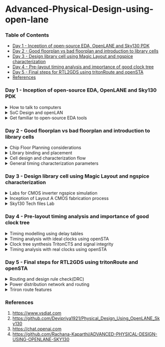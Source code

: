 # Advanced-Physical-Design-using-open-lane

### Table of Contents
- [Day 1 - Inception of open-source EDA, OpenLANE and Sky130 PDK](#day-1---inception-of-open-source-eda-openlane-and-sky130-pdk)
- [Day 2 - Good floorplan vs bad floorplan and introduction to library cells](#day-2---good-floorplan-vs-bad-floorplan-and-introduction-to-library-cells)
- [Day 3 - Design library cell using Magic Layout and ngspice characterization](#day-3---design-library-cell-using-magic-layout-and-ngspice-characterization)
- [Day 4 - Pre-layout timing analysis and importance of good clock tree](day-4---pre-layout-timing-analysis-and-importance-of-good-clock-tree)
- [Day 5 - Final steps for RTL2GDS using tritonRoute and openSTA](#day-5---final-steps-for-rtl2gds-using-tritonroute-and-opensta)
- [References](#references)

### Day 1 - Inception of open-source EDA, OpenLANE and Sky130 PDK
<details>
<summary>
How to talk to computers
</summary>    

The typical block diagram of a Arduino Microcontroller chip is shown here:  
<img width="500" alt="image" src="https://github.com/Lasya-G/Advanced-Physical-Design-using-open-lane/assets/140998582/553e99e1-a364-4c64-9e1a-5d61875c29c5">  

The package QFN-48 is shown below:  
<img width="500" alt="image" src="https://github.com/Lasya-G/Advanced-Physical-Design-using-open-lane/assets/140998582/609997e6-bf91-4950-8418-a2e7846337fe">  

The interface of the chip with package and the pads, core, die is shown here:
<img width="500" alt="Screenshot from 2023-09-05 19-16-57" src="https://github.com/Lasya-G/Advanced-Physical-Design-using-open-lane/assets/140998582/2ef42a7a-2c0d-4cd1-b7bb-3a44c9f6ac1a"> <img width="500" alt="image" src="https://github.com/Lasya-G/Advanced-Physical-Design-using-open-lane/assets/140998582/cf5a139e-e506-45a7-96ee-23751897edb5">  
PADS: They are the medium through which the signals are sent to the chip and vice-versa.

- Inorder for a program to run on the procssor, it first needs to get converted into an Assembly language which which finaaly gets converted into machine level language i.e; Binary.  
- The COMPILER converts the High-level language to Assembly level and the ASSEMBLER converts the Assembly level language into the Binary format.  



</details>

<details>
<summary>
SoC Design and openLAN
</summary>

The design of ASIC requires 3 main elements:  
<img width="400" alt="image" src="https://github.com/Lasya-G/Advanced-Physical-Design-using-open-lane/assets/140998582/a1d87924-47f5-4b99-b224-63a885a06366">  

The simplified ASIC design flow is shown below:  
<img width="450" alt="image" src="https://github.com/Lasya-G/Advanced-Physical-Design-using-open-lane/assets/140998582/1ff9041d-9dfe-4a04-b814-d8c18dd0c583">  

- **Synthesis**: This converts RTL into a circuit using the components from the standard cell library. The resultant circuit is described in HDL and is usually referred as gate-level netlist, which is a functional equivalent of RTL. Each cell has a different view depending on the tool used.
<img width="450" alt="image" src="https://github.com/Lasya-G/Advanced-Physical-Design-using-open-lane/assets/140998582/76df67ee-686b-438c-bd43-10d7ed8d6cd7">

- **Floor and Power planning**: The objective is to plan the silicon area and robust power distribution network to power the circuits.
  - Chip-Floor Planning: Partition the chip die between different system building blocks and place the I/O pads.
  - Macro-Floor Planning: We define the macro dimensions and its pin locations. We also define row definitions which is used in placement process.
  - Power PLanning : It is the process of managing and distributing electrical power within an IC to ensure proper functionality, performance, and reliability while minimizing power consumption.
<img width="400" alt="image" src="https://github.com/Lasya-G/Advanced-Physical-Design-using-open-lane/assets/140998582/1ce74b69-b92e-4275-8f02-57eb9ccae251">
<img width="200" alt="image" src="https://github.com/Lasya-G/Advanced-Physical-Design-using-open-lane/assets/140998582/1438aeca-4f1f-4396-86f0-6b965a85fcbc">
<img width="200" alt="image" src="https://github.com/Lasya-G/Advanced-Physical-Design-using-open-lane/assets/140998582/770361da-3faf-4993-8bd4-ff692b42e75b">

- **Placement**: Place the cells on the floorplan rows aligned with the sites. It is usually done in 2 steps:
  - Global placement : Finds the optimal positions for all cells, which can involve cell overlapping
  - Detailed placement : Positions are minimally altered to their fixed positions.
<img width="400" alt="image" src="https://github.com/Lasya-G/Advanced-Physical-Design-using-open-lane/assets/140998582/e3977563-aae6-4fe4-a0a8-45bec22d3799">


- **Clock Tree Synthesis**: It is used to create a clock distribution network inorder to deliver clock to all sequential elements with minimum skew and minimum latency, and in a good shape. It usually looks like a tree.
<img width="400" alt="image" src="https://github.com/Lasya-G/Advanced-Physical-Design-using-open-lane/assets/140998582/56fedd15-636f-4ceb-8cca-9699a8980766">

- **Routing**: Implement the interconnect using the available metal layers. These metal layers tracks form a routing grid. As routing grid is huge, divide and conquer approach is used for routing. First, Global routing generates the routing guides and then the Detailed routing uses the guide to implement actual wiring.

- **Sign Off**: It undergoes **Physical Verification** which includes Design Rules Checking and Layout vs Schematic, and **Timing Verification** which includes Static Timing Analysis.

<img width="400" alt="image" src="https://github.com/Lasya-G/Advanced-Physical-Design-using-open-lane/assets/140998582/7b760c4f-2dd0-40c1-9533-dbb1b13737f8">  

**OpenLane**

- It started as an Open-source flow for a true Open source tape-out experiment.
- Strive is a family of open everything SoCs. <img width="400" alt="image" src="https://github.com/Lasya-G/Advanced-Physical-Design-using-open-lane/assets/140998582/6bbdf602-9033-4594-ab31-5eafb0b70018">
- The main goal of OpenLane is to produce a clean GDSII with no human intervention.
- It is tuned for Skywater 130nm Open PDK, also supports XFAB180 and GF130G.
- It has 2 modes of operation: Autonomous and Interactive.

**OpenLane ASIC Flow**:  
<img width="500" alt="image" src="https://github.com/Lasya-G/Advanced-Physical-Design-using-open-lane/assets/140998582/f02bc1db-eee4-4c52-aa64-98c0a7577b01">   

</details>

<details>
<summary>
Get familiar to open-source EDA tools
</summary>

Follow the below steps for installation of OpenLane:  

```
cd $HOME
git clone https://github.com/The-OpenROAD-Project/OpenLane --recurse-submodules 
cd OpenLane
make
make test
cd /home/ASIC/OpenLane/designs/ci
cp -r * ../
```
Use the following commands to invoke OpenLane and run synthesis:  

```
cd ASIC/OpenLane
make mount
./flow.tcl -interactive
package require openlane 0.9
prep -design picorv32a
run_synthesis
```

<img alt="image" src="https://github.com/Lasya-G/Advanced-Physical-Design-using-open-lane/assets/140998582/bbe46115-0395-47a2-abce-93d9a9c80714">  

To view the netlist, use the following commands:  
```
cd designs/picorv32a/runs/RUN_2023.09.12_06.50.19//results/synthesis/
gedit picorv32.v
```

<img alt="image" src="https://github.com/Lasya-G/Advanced-Physical-Design-using-open-lane/assets/140998582/51d96007-594e-4b3f-9bca-d07bc582eb30">  

Synthesis report can be seen by using these:
  ```
cd designs/picorv32a/runs/RUN_2023.09.12_06.50.19//results/synthesis/
gedit 1-synthesis.AREA_0.stat.rpt 
```

<img alt="image" src="https://github.com/Lasya-G/Advanced-Physical-Design-using-open-lane/assets/140998582/a40f673b-6dfd-4ba6-9e69-c1814e013057">  

Flop ratio = Number of flops/Total number of cells = 1596/10104 = 0.1579 

</details>  

### Day 2 - Good floorplan vs bad floorplan and introduction to library cells
<details>
<summary>
Chip Floor Planning considerations
</summary>

There are 2 important factors to consider in Floorplanning: **Utilization Factor** and **Aspect Ratio**. They are defined as follows:
```
Utilisation Factor =  Area occupied by netlist
                     __________________________
                        Total area of core
```
When Utilization factor is 1, it means the core is completely utilised and there is no space for extra logic. So, we typically maintain the utilization factor as 0.5 or 0.6.  

```

Aspect Ratio =  Height
               ________
                Width

```
The Aspect ratio of 1 implies that the chip is square shaped. Any value other than 1 implies rectanglular chip.  

<i> Pre-Placed Cells </i> : They refer to specific logic cells or standard cells that are manually or algorithmically placed in predefined positions on the chip's layout before the automated placement and routing tools are applied to place and connect the rest of the logic cells. The locations of these pre-placement cells should be well defined because once placed, they cannot be altered. Pre-placement cells must always be surrounded by de-coupling capacitors.  
<i> De-Coupling Capacitors </i> : When we connect the circuit with wires, there will be some voltage drop as every physical thing has some resistance. This voltage supplied after the drop must always be in the safe range of noise margin. De-coupling capacitors are huge capacitors charged to power supply voltage and placed close the logic circuit. Their role is to decouple the circuit from power supply by supplying the necessary amount of current to the circuit. They pervent crosstalk and enable local communication.  

<img width="500" alt="image" src="https://github.com/Lasya-G/Advanced-Physical-Design-using-open-lane/assets/140998582/9c866db4-70a9-46b1-a5ca-d7bae4870c0b">  

<i> Power Planning </i> : 





</details>
<details>
<summary>
Library binding and placement
</summary>
</details>
<details>
<summary>
Cell design and characterization flow
</summary>
</details>
<details>
<summary>
General timing characterization parameters
</details>

### Day 3 - Design library cell using Magic Layout and ngspice characterization
<details>
<summary>
Labs for CMOS inverter ngspice simulation
</summary>
</details>
<details>
<summary>
Inception of Layout A CMOS fabrication process
</summary>
</details>
<details>
<summary>
Sky130 Tech files Lab
</summary>
</details>

### Day 4 - Pre-layout timing analysis and importance of good clock tree
<details>
<summary>
Timing modelling using delay tables
</summary>
</details>
<details>
<summary>
Timing analysis with ideal clocks using openSTA
</summary>
</details>
<details>
<summary>
Clock tree synthesis TritonCTS and signal integrity
</summary>
</details>
<details>
<summary>
Timing analysis with real clocks using openSTA
</summary>
</details>

### Day 5 - Final steps for RTL2GDS using tritonRoute and openSTA
<details>
<summary>
Routing and design rule check(DRC)
</summary>
</details>
<details>
<summary>
Power distribution network and routing
</summary>
</details>
<details>
<summary>
Triron route features
</summary>
</details>

### References
1. https://www.vsdiat.com
2. https://github.com/Devipriya1921/Physical_Design_Using_OpenLANE_Sky130
3. https://chat.openai.com
4. https://github.com/Rachana-Kaparthi/ADVANCED-PHYSICAL-DESIGN-USING-OPENLANE-SKY130

